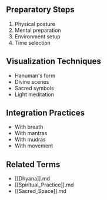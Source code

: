 

## Preparatory Steps

1. Physical posture
2. Mental preparation
3. Environment setup
4. Time selection

## Visualization Techniques

- Hanuman's form
- Divine scenes
- Sacred symbols
- Light meditation

## Integration Practices

- With breath
- With mantras
- With mudras
- With movement

## Related Terms

- [[Dhyana]].md
- [[Spiritual_Practice]].md
- [[Sacred_Space]].md